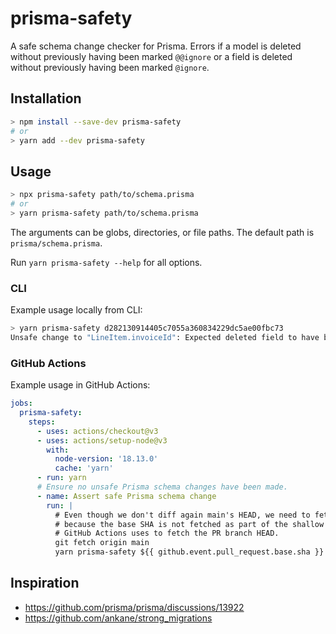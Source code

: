 # prisma-safety

A safe schema change checker for Prisma. Errors if a model is deleted without previously having been marked `@@ignore` or a field is deleted without previously having been marked `@ignore`.

## Installation

```sh
> npm install --save-dev prisma-safety
# or
> yarn add --dev prisma-safety
```

## Usage

```sh
> npx prisma-safety path/to/schema.prisma
# or
> yarn prisma-safety path/to/schema.prisma
```

The arguments can be globs, directories, or file paths. The default path is `prisma/schema.prisma`.

Run `yarn prisma-safety --help` for all options.

### CLI

Example usage locally from CLI:

```sh
> yarn prisma-safety d282130914405c7055a360834229dc5ae00fbc73
Unsafe change to "LineItem.invoiceId": Expected deleted field to have been marked with @ignore prior to delete.
```

### GitHub Actions

Example usage in GitHub Actions:

```yaml
jobs:
  prisma-safety:
    steps:
      - uses: actions/checkout@v3
      - uses: actions/setup-node@v3
        with:
          node-version: '18.13.0'
          cache: 'yarn'
      - run: yarn
      # Ensure no unsafe Prisma schema changes have been made.
      - name: Assert safe Prisma schema change
        run: |
          # Even though we don't diff again main's HEAD, we need to fetch it
          # because the base SHA is not fetched as part of the shallow clone
          # GitHub Actions uses to fetch the PR branch HEAD.
          git fetch origin main
          yarn prisma-safety ${{ github.event.pull_request.base.sha }}
```

## Inspiration

- https://github.com/prisma/prisma/discussions/13922
- https://github.com/ankane/strong_migrations
